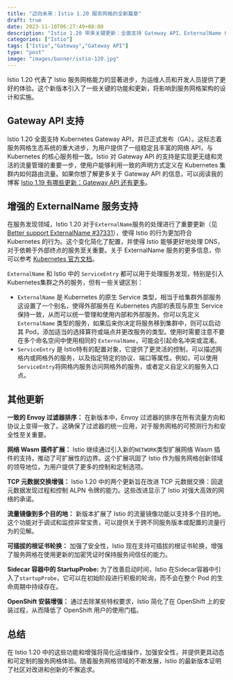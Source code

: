 ```yaml
---
title: "迈向未来：Istio 1.20 服务网格的全新篇章"
draft: true
date: 2023-11-10T06:27:49+08:00
description: "Istio 1.20 带来关键更新：全面支持 Gateway API、ExternalName 优化、Envoy 过滤器统一排序等，提升服务网格灵活性和性能。" 
categories: ["Istio"]
tags: ["Istio","Gateway","Gateway API"]
type: "post"
image: "images/banner/istio-120.jpg"
---
```


Istio 1.20 代表了 Istio 服务网格能力的显著进步，为运维人员和开发人员提供了更好的体验。这个新版本引入了一些关键的功能和更新，将影响到服务网格架构的设计和实施。

## Gateway API 支持

Istio 1.20 全面支持 Kubernetes Gateway API，并已正式发布（GA）。这标志着服务网格生态系统的重大进步，为用户提供了一组稳定且丰富的网络 API，与 Kubernetes 的核心服务相一致。Istio 对 Gateway API 的支持是实现更无缝和灵活的流量管理的重要一步，使用户能够利用一致的声明方式定义在 Kubernetes 集群内如何路由流量。如果你想了解更多关于 Gateway API 的信息，可以阅读我的博客 [Istio 1.19 有哪些更新：Gateway API 还有更多](/blog/istio-119-release/)。

## 增强的 ExternalName 服务支持

在服务发现领域，Istio 1.20 对于`ExternalName`服务的处理进行了重要更新（见 [Better support ExternalName #37331](https://github.com/istio/istio/issues/37331)），使得 Istio 的行为更加符合 Kubernetes 的行为。这个变化简化了配置，并使得 Istio 能够更好地处理 DNS，对于依赖于外部终点的服务至关重要。关于 ExternalName 服务的更多信息，你可以参考 [Kubernetes 官方文档](https://kubernetes.io/zh-cn/docs/concepts/services-networking/service/#externalname)。

`ExternalName` 和 Istio 中的 `ServiceEntry` 都可以用于处理服务发现，特别是引入Kubernetes集群之外的服务，但有一些关键区别：

- `ExternalName` 是 Kubernetes 的原生 Service 类型，相当于给集群外部服务这设置了一个别名，使得外部服务在 Kubernetes 内部的表现与原生 Service 保持一致，从而可以统一管理和使用内部和外部服务。你可以先定义 `ExternalName` 类型的服务，如果后来你决定将服务移到集群中，则可以启动其 Pod，添加适当的选择算符或端点并更改服务的类型。使用时需要注意不要在多个命名空间中使用相同的 `ExternalName`，可能会引起命名冲突或混淆。
- `ServiceEntry` 是 Istio特有的配置对象，它提供了更灵活的控制，可以描述网格内或网格外的服务，以及指定特定的协议、端口等属性。例如，可以使用`ServiceEntry`将网格内服务访问网格外的服务，或者定义自定义的服务入口点。

## 其他更新

**一致的 Envoy 过滤器排序：** 在新版本中，Envoy 过滤器的排序在所有流量方向和协议上变得一致了。这确保了过滤器的统一应用，对于服务网格的可预测行为和安全性至关重要。

**网络 Wasm 插件扩展：** Istio 继续通过引入新的`NETWORK`类型扩展网络 Wasm 插件的支持，推动了可扩展性的边界。这个扩展巩固了 Istio 作为服务网格创新领域的领导地位，为用户提供了更多的控制和定制选项。

**TCP 元数据交换增强：** Istio 1.20 中的两个更新旨在改进 TCP 元数据交换：回退元数据发现过程和控制 ALPN 令牌的能力。这些改进显示了 Istio 对强大高效的网络的承诺。

**流量镜像到多个目的地：** 新版本扩展了 Istio 的流量镜像功能以支持多个目的地。这个功能对于调试和监控非常宝贵，可以提供关于跨不同服务版本或配置的流量行为的见解。

**可插拔的根证书轮换：** 加强了安全性，Istio 现在支持可插拔的根证书轮换，增强了服务网格在使用更新的加密凭证时保持服务间信任的能力。

**Sidecar 容器中的 StartupProbe:** 为了改善启动时间，Istio 在Sidecar容器中引入了`startupProbe`，它可以在初始阶段进行积极的轮询，而不会在整个 Pod 的生命周期中持续存在。

**OpenShift 安装增强：** 通过去除某些特权要求，Istio 简化了在 OpenShift 上的安装过程，从而降低了 OpenShift 用户的使用门槛。

## 总结

在 Istio 1.20 中的这些功能和增强将简化运维操作，加强安全性，并提供更具动态和可定制的服务网格体验。随着服务网格领域的不断发展，Istio 的最新版本证明了社区对改进和创新的不懈追求。
